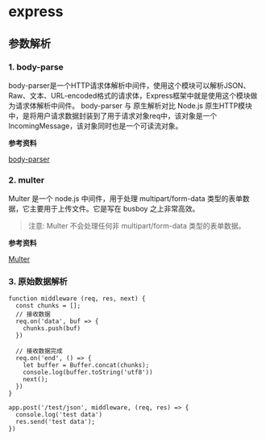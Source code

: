 # express

## 参数解析
### 1. body-parse

body-parser是一个HTTP请求体解析中间件，使用这个模块可以解析JSON、Raw、文本、URL-encoded格式的请求体，Express框架中就是使用这个模块做为请求体解析中间件。
body-parser 与 原生解析对比
Node.js 原生HTTP模块中，是将用户请求数据封装到了用于请求对象req中，该对象是一个IncomingMessage，该对象同时也是一个可读流对象。

**参考资料**

[body-parser](https://github.com/expressjs/body-parser)

### 2. multer

Multer 是一个 node.js 中间件，用于处理 multipart/form-data 类型的表单数据，它主要用于上传文件。它是写在 busboy 之上非常高效。

>注意: Multer 不会处理任何非 multipart/form-data 类型的表单数据。

**参考资料**

[Multer](https://github.com/expressjs/multer/blob/master/doc/README-zh-cn.md)

### 3. 原始数据解析

```
function middleware (req, res, next) {
  const chunks = [];
  // 接收数据
  req.on('data', buf => {
    chunks.push(buf)
  })

  // 接收数据完成
  req.on('end', () => {
    let buffer = Buffer.concat(chunks);
    console.log(buffer.toString('utf8'))
    next();
  })
}

app.post('/test/json', middleware, (req, res) => {
  console.log('test data')
  res.send('test data');
})

```